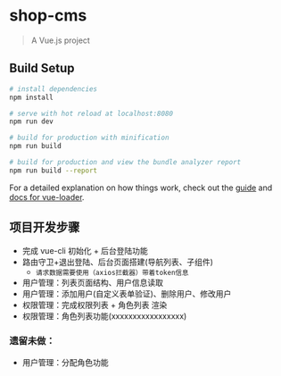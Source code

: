 # shop-cms

> A Vue.js project

## Build Setup

```bash
# install dependencies
npm install

# serve with hot reload at localhost:8080
npm run dev

# build for production with minification
npm run build

# build for production and view the bundle analyzer report
npm run build --report
```

For a detailed explanation on how things work, check out the [guide](http://vuejs-templates.github.io/webpack/) and [docs for vue-loader](http://vuejs.github.io/vue-loader).

## 项目开发步骤

- 完成 vue-cli 初始化 + 后台登陆功能
- 路由守卫+退出登陆、后台页面搭建(导航列表、子组件)
  - `请求数据需要使用（axios拦截器）带着token信息`
- 用户管理：列表页面结构、用户信息读取
- 用户管理：添加用户(自定义表单验证)、删除用户、修改用户
- 权限管理：完成权限列表 + 角色列表 渲染
- 权限管理：角色列表功能(xxxxxxxxxxxxxxxxx)

### 遗留未做：

- 用户管理：分配角色功能
